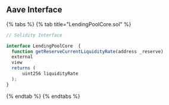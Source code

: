 ## Aave Interface

{% tabs %}
{% tab title="LendingPoolCore.sol" %}

```javascript
// Solidity Interface

interface LendingPoolCore  {
  function getReserveCurrentLiquidityRate(address _reserve)
  external
  view
  returns (
      uint256 liquidityRate
  );
}
```

{% endtab %}
{% endtabs %}
